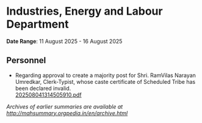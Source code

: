 # Industries, Energy and Labour Department

**Date Range**: 11 August 2025 - 16 August 2025


## Personnel
- Regarding approval to create a majority post for Shri. RamVilas Narayan Umredkar, Clerk-Typist, whose caste certificate of Scheduled Tribe has been declared invalid.\
  [202508041314505910.pdf](https://gr.maharashtra.gov.in/Site/Upload/Government%20Resolutions/English/202508041314505910.pdf)


*Archives of earlier summaries are available at http://mahsummary.orgpedia.in/en/archive.html*